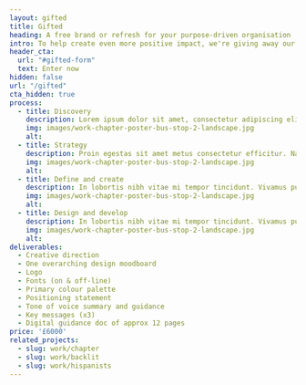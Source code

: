 ```yaml
---
layout: gifted
title: Gifted
heading: A free brand or refresh for your purpose-driven organisation
intro: To help create even more positive impact, we're giving away our Essential brand package to one charity, non-profit or impact-based business.
header_cta:
  url: "#gifted-form"
  text: Enter now
hidden: false
url: "/gifted"
cta_hidden: true
process:
  - title: Discovery
    description: Lorem ipsum dolor sit amet, consectetur adipiscing elit. Praesent eleifend tincidunt mi eu dictum. Nam ac faucibus lacus. Suspendisse id ex mi.
    img: images/work-chapter-poster-bus-stop-2-landscape.jpg
    alt:
  - title: Strategy
    description: Proin egestas sit amet metus consectetur efficitur. Nam erat felis, posuere a rutrum ac, placerat sed felis. Fusce semper mollis laoreet.
    img: images/work-chapter-poster-bus-stop-2-landscape.jpg
    alt:
  - title: Define and create
    description: In lobortis nibh vitae mi tempor tincidunt. Vivamus pulvinar viverra metus nec maximus. Nunc ac aliquam quam. Praesent ex ante, lacinia et nisl ut, dictum dignissim libero.
    img: images/work-chapter-poster-bus-stop-2-landscape.jpg
    alt:
  - title: Design and develop
    description: In lobortis nibh vitae mi tempor tincidunt. Vivamus pulvinar viverra metus nec maximus.
    img: images/work-chapter-poster-bus-stop-2-landscape.jpg
    alt:
deliverables:
  - Creative direction
  - One overarching design moodboard 
  - Logo 
  - Fonts (on & off-line)
  - Primary colour palette
  - Positioning statement
  - Tone of voice summary and guidance
  - Key messages (x3)
  - Digital guidance doc of approx 12 pages
price: '£6000'
related_projects:
  - slug: work/chapter
  - slug: work/backlit
  - slug: work/hispanists
---
```


